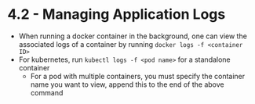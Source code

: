 # 4.2 - Managing Application Logs

- When running a docker container in the background, one can view the associated
logs of a container by running `docker logs -f <container ID>`
- For kubernetes, run `kubectl logs -f <pod name>` for a standalone container
  - For a pod with multiple containers, you must specify the container name you
want to view, append this to the end of the above command
